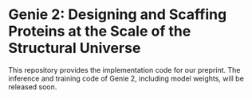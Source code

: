 # Genie 2: Designing and Scaffing Proteins at the Scale of the Structural Universe

This repository provides the implementation code for our preprint. The inference and training code of Genie 2, including model weights, will be released soon.

